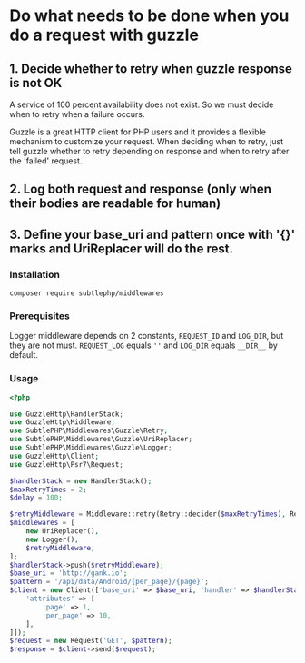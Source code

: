 # Do what needs to be done when you do a request with guzzle

## 1. Decide whether to retry when guzzle response is not OK

A service of 100 percent availability does not exist. So we must decide when to retry when a failure occurs.

Guzzle is a great HTTP client for PHP users and it provides a flexible mechanism to customize your request. When deciding when to retry, 
just tell guzzle whether to retry depending on response and when to retry after the 'failed' request.

## 2. Log both request and response (only when their bodies are readable for human)

## 3. Define your base_uri and pattern once with '{}' marks and UriReplacer will do the rest.

### Installation

`composer require subtlephp/middlewares`


### Prerequisites

Logger middleware depends on 2 constants, `REQUEST_ID` and `LOG_DIR`, but they are not must.
`REQUEST_LOG` equals `''` and `LOG_DIR` equals `__DIR__` by default.

### Usage

```php
<?php

use GuzzleHttp\HandlerStack;
use GuzzleHttp\Middleware;
use SubtlePHP\Middlewares\Guzzle\Retry;
use SubtlePHP\Middlewares\Guzzle\UriReplacer;
use SubtlePHP\Middlewares\Guzzle\Logger;
use GuzzleHttp\Client;
use GuzzleHttp\Psr7\Request;

$handlerStack = new HandlerStack();
$maxRetryTimes = 2;
$delay = 100;

$retryMiddleware = Middleware::retry(Retry::decider($maxRetryTimes), Retry::delay($delay));
$middlewares = [
    new UriReplacer(),
    new Logger(),
    $retryMiddleware,
];
$handlerStack->push($retryMiddleware);
$base_uri = 'http://gank.io';
$pattern = '/api/data/Android/{per_page}/{page}';
$client = new Client(['base_uri' => $base_uri, 'handler' => $handlerStack, [
    'attributes' => [
        'page' => 1,
        'per_page' => 10,
    ],
]]);
$request = new Request('GET', $pattern);
$response = $client->send($request);

```
